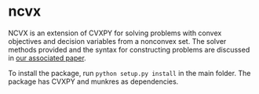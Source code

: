 # ncvx

NCVX is an extension of CVXPY for solving problems with convex objectives and decision variables from a nonconvex set.
The solver methods provided and the syntax for constructing problems are discussed in [our associated paper](http://stanford.edu/~boyd/papers/ncvx.html).

To install the package, run ``python setup.py install`` in the main folder. The package has CVXPY and munkres as dependencies.
